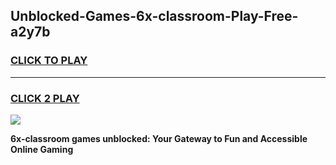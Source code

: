 
## Unblocked-Games-6x-classroom-Play-Free-a2y7b
<h3>
<a href="https://premium76.site?title=6x-classroom&ref=10A">CLICK TO PLAY</a></h3>
<hr>

<h3>
<a href="https://premium76.site?title=6x-classroom&ref=10A">CLICK 2 PLAY</a>
  
</h3>

<a href="https://premium76.site?title=6x-classroom&ref=10A"><img src="https://clearcache.store/games.png"></a>


**6x-classroom games unblocked: Your Gateway to Fun and Accessible Online Gaming**
